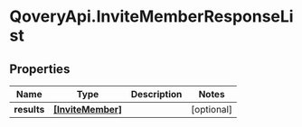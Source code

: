 # QoveryApi.InviteMemberResponseList

## Properties

Name | Type | Description | Notes
------------ | ------------- | ------------- | -------------
**results** | [**[InviteMember]**](InviteMember.md) |  | [optional] 


